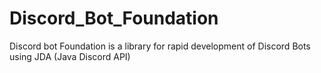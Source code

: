 # Discord_Bot_Foundation
Discord bot Foundation is a library for rapid development of Discord Bots using JDA (Java Discord API)

